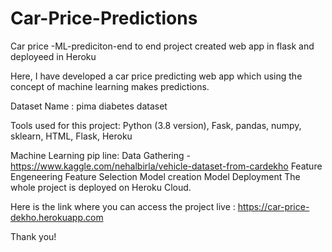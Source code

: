 # Car-Price-Predictions

Car price -ML-prediciton-end to end project created web app in flask and deployeed in Heroku

Here, I have developed a car price predicting web app which using the concept of machine learning makes predictions.

Dataset Name : pima diabetes dataset

Tools used for this project: Python (3.8 version), Fask, pandas, numpy, sklearn, HTML, Flask, Heroku

Machine Learning pip line:
Data Gathering - https://www.kaggle.com/nehalbirla/vehicle-dataset-from-cardekho
Feature Engeneering
Feature Selection
Model creation
Model Deployment
The whole project is deployed on Heroku Cloud.

Here is the link where you can access the project live : https://car-price-dekho.herokuapp.com

Thank you!
